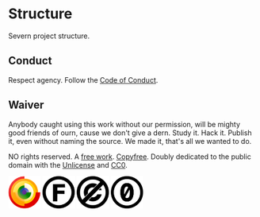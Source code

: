 # Structure

Severn project structure.

## Conduct

Respect agency. Follow the [Code of Conduct](CODE_OF_CONDUCT.md).

## Waiver

Anybody caught using this work without our permission, will be mighty good friends of ourn, cause we don't give a dern. Study it. Hack it. Publish it, even without naming the source. We made it, that's all we wanted to do.

NO rights reserved. A [free work](https://freedomdefined.org/Definition). [Copyfree](http://copyfree.org/). Doubly dedicated to the public domain with the [Unlicense](http://unlicense.org/) and [CC0](https://creativecommons.org/publicdomain/zero/1.0/).

<!-- markdownlint-disable MD033 -->
[<img src="freedom/FreeCulturalWork.svg" alt="Free Cultural Work" width="65px" />](https://freedomdefined.org/Definition)
[<img src="freedom/Copyfree.svg" alt="Copyfree" width="65px" />](http://copyfree.org/)
[<img src="freedom/Unlicense.svg" width="65px" />](http://unlicense.org/)
[<img src="freedom/CC0.svg" width="65px" />](https://creativecommons.org/publicdomain/zero/1.0/)
<!-- markdownlint-enable MD033 -->